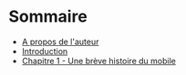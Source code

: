 

# Sommaire

* [A propos de l'auteur](/a-propos-de-lauteur.md)
* [Introduction](/introduction.md)
* [Chapitre 1 - Une brève histoire du mobile](/chap1/README.md)



